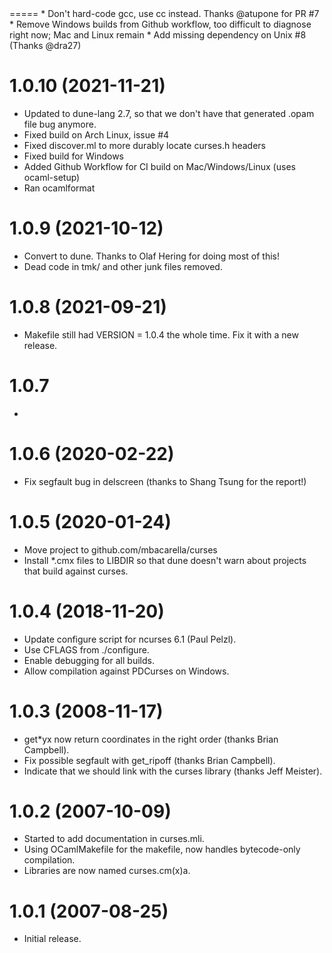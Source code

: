 <unreleased>
=====
* Don't hard-code gcc, use cc instead. Thanks @atupone for PR #7
* Remove Windows builds from Github workflow, too difficult to diagnose
  right now; Mac and Linux remain
* Add missing dependency on Unix #8 (Thanks @dra27)

1.0.10 (2021-11-21)
=====
* Updated to dune-lang 2.7, so that we don't have that generated .opam file
  bug anymore.
* Fixed build on Arch Linux, issue #4
* Fixed discover.ml to more durably locate curses.h headers
* Fixed build for Windows
* Added Github Workflow for CI build on Mac/Windows/Linux (uses ocaml-setup)
* Ran ocamlformat

1.0.9 (2021-10-12)
=====
* Convert to dune. Thanks to Olaf Hering <olafhering> for doing most of this!
* Dead code in tmk/ and other junk files removed.

1.0.8 (2021-09-21)
=====
* Makefile still had VERSION = 1.0.4 the whole time. Fix it with a new release.

1.0.7
=====
* <credit bug reporter>

1.0.6 (2020-02-22)
=====
* Fix segfault bug in delscreen (thanks to Shang Tsung for the report!)

1.0.5 (2020-01-24)
=====
* Move project to github.com/mbacarella/curses
* Install *.cmx files to LIBDIR so that dune doesn't warn about
  projects that build against curses.

1.0.4 (2018-11-20)
=====
* Update configure script for ncurses 6.1 (Paul Pelzl).
* Use CFLAGS from ./configure.
* Enable debugging for all builds.
* Allow compilation against PDCurses on Windows.

1.0.3 (2008-11-17)
=====
* get*yx now return coordinates in the right order (thanks Brian Campbell).
* Fix possible segfault with get_ripoff (thanks Brian Campbell).
* Indicate that we should link with the curses library (thanks Jeff Meister).

1.0.2 (2007-10-09)
=====
* Started to add documentation in curses.mli.
* Using OCamlMakefile for the makefile, now handles bytecode-only compilation.
* Libraries are now named curses.cm(x)a.

1.0.1 (2007-08-25)
=====
* Initial release.
